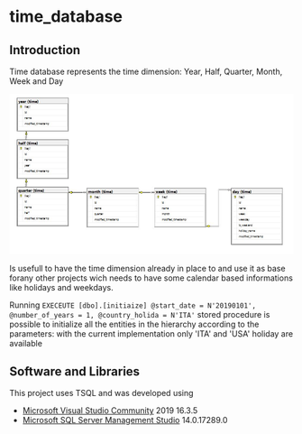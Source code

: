 # time_database

## Introduction

Time database represents the time dimension: Year, Half, Quarter, Month, Week and Day

![ER_diagram](images/time_ER_diagram.JPG)

Is usefull to have the time dimension already in place to and use it as base forany other projects wich needs to have some calendar based informations like holidays and weekdays.

Running `EXECEUTE [dbo].[initiaize]	@start_date = N'20190101', @number_of_years = 1, @country_holida = N'ITA'` stored procedure is possible to initialize all the entities in the hierarchy according to the parameters: with the current implementation only 'ITA' and 'USA' holiday are available

## Software and Libraries

This project uses TSQL and was developed using 
* [Microsoft Visual Studio Community](https://visualstudio.microsoft.com/vs/community/) 2019 16.3.5
* [Microsoft SQL Server Management Studio](https://docs.microsoft.com/en-us/sql/ssms/download-sql-server-management-studio-ssms?view=sql-server-ver15) 14.0.17289.0 
